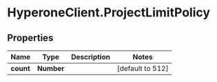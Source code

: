 # HyperoneClient.ProjectLimitPolicy

## Properties

Name | Type | Description | Notes
------------ | ------------- | ------------- | -------------
**count** | **Number** |  | [default to 512]


